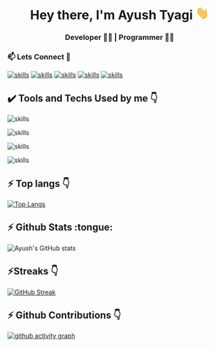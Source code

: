 <h1 align="center">Hey there, I'm Ayush Tyagi <img src="Hi.gif" height="30px" width="30px"></h1>
<h3 align="center">Developer 👨‍💻 | Programmer 👨‍💻  </h3>
<h3>📫 Lets Connect 🤝</h3>

[![skills](https://skillicons.dev/icons?i=linkedin)](https://www.linkedin.com/in/ayushtya9i/)
[![skills](https://skillicons.dev/icons?i=instagram)](https://www.instagram.com/ayushtya9i/)
[![skills](https://skillicons.dev/icons?i=twitter)](https://twitter.com/ayushtya9i/)
[![skills](https://raw.githubusercontent.com/rahuldkjain/github-profile-readme-generator/master/src/images/icons/Social/leet-code.svg)](https://leetcode.com/ayushtya9i/)
[![skills](https://raw.githubusercontent.com/rahuldkjain/github-profile-readme-generator/master/src/images/icons/Social/geeks-for-geeks.svg)](https://www.geeksforgeeks.org/user/ayushtya9i/)


<h2> ✔️ Tools and Techs Used by me 👇</h2>

![skills](https://skillicons.dev/icons?i=java,js,python)

![skills](https://skillicons.dev/icons?i=vscode,git,github,atom,postman)

![skills](https://skillicons.dev/icons?i=react,vite,html,css,bootstrap,tailwindcss)

![skills](https://skillicons.dev/icons?i=nodejs,express,mongodb,mysql,docker)



<h2>⚡ Top langs 👇</h2>

[![Top Langs](https://github-readme-stats.vercel.app/api/top-langs/?username=ayushtya9i&layout=compact&theme=dark&hide_border=true)](https://github.com/ayushtya9i/github-readme-stats)

<h2>⚡ Github Stats :tongue:</h2>

![Ayush's GitHub stats](https://github-readme-stats.vercel.app/api?username=ayushtya9i&show_icons=true&theme=radical&hide_border=true)

<h2>⚡Streaks 👇</h2>

[![GitHub Streak](https://streak-stats.demolab.com/?user=ayushtya9i&theme=radical&hide_border=true)](https://git.io/streak-stats)

<h2>⚡ Github Contributions 👇</h2>

[![github activity graph](https://github-readme-activity-graph.cyclic.app/graph?username=ayushtya9i&theme=material-palenight&hide_border=true)](https://github.com/ayushtya9i/github-readme-activity-graph)
